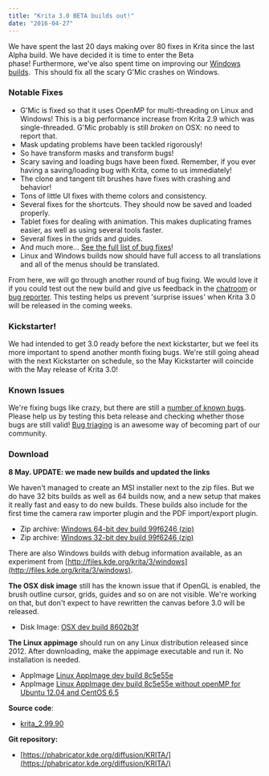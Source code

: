 ```yaml
---
title: "Krita 3.0 BETA builds out!"
date: "2016-04-27"
---
```


We have spent the last 20 days making over 80 fixes in Krita since the last Alpha build. We have decided it is time to enter the Beta phase! Furthermore, we've also spent time on improving our [Windows builds](/posts/new-krita-3-0-windows-builds/).  This should fix all the scary G'Mic crashes on Windows.

### Notable Fixes

- G'Mic is fixed so that it uses OpenMP for multi-threading on Linux and Windows! This is a big performance increase from Krita 2.9 which was single-threaded. G'Mic probably is still _broken_ on OSX: no need to report that.
- Mask updating problems have been tackled rigorously!
- So have transform masks and transform bugs!
- Scary saving and loading bugs have been fixed. Remember, if you ever having a saving/loading bug with Krita, come to us immediately!
- The clone and tangent tilt brushes have fixes with crashing and behavior!
- Tons of little UI fixes with theme colors and consistency.
- Several fixes for the shortcuts. They should now be saved and loaded properly.
- Tablet fixes for dealing with animation. This makes duplicating frames easier, as well as using several tools faster.
- Several fixes in the grids and guides.
- And much more... [See the full list of bug fixes](https://community.kde.org/Krita/Krita3dot1releasenotes#3.0_BETA_.2822nd_of_April.29)!
- Linux and Windows builds now should have full access to all translations and all of the menus should be translated.

From here, we will go through another round of bug fixing. We would love it if you could test out the new build and give us feedback in the [chatroom](https://krita.org/irc/) or [bug reporter](https://krita.org/get-involved/report-a-bug/). This testing helps us prevent 'surprise issues' when Krita 3.0 will be released in the coming weeks.

### Kickstarter!

We had intended to get 3.0 ready before the next kickstarter, but we feel its more important to spend another month fixing bugs. We're still going ahead with the next Kickstarter on schedule, so the May Kickstarter will coincide with the May release of Krita 3.0!

### Known Issues

We're fixing bugs like crazy, but there are still a [number of known bugs](https://bugs.kde.org/buglist.cgi?bug_severity=critical&bug_severity=grave&bug_severity=major&bug_severity=crash&bug_severity=normal&bug_severity=minor&bug_status=UNCONFIRMED&bug_status=CONFIRMED&bug_status=ASSIGNED&bug_status=REOPENED&list_id=1348442&product=krita&query_format=advanced). Please help us by testing this beta release and checking whether those bugs are still valid! [Bug triaging](/posts/ways-to-help-krita-bug-triaging/) is an awesome way of becoming part of our community.

### Download

**8 May. UPDATE: we made new builds and updated the links**

We haven't managed to create an MSI installer next to the zip files. But we do have 32 bits builds as well as 64 builds now, and a new setup that makes it really fast and easy to do new builds. These builds also include for the first time the camera raw importer plugin and the PDF import/export plugin.

- Zip archive: [Windows 64-bit dev build 99f6246 (zip)](http://files.kde.org/krita/3/windows/krita-3.0-Beta-master-99f6246-x64.zip)
- Zip archive: [Windows 32-bit dev build 99f6246 (zip)](http://files.kde.org/krita/3/windows/krita-3.0-Beta-master-99f6246-x86.zip)

There are also Windows builds with debug information available, as an experiment from [http://files.kde.org/krita/3/windows](http://files.kde.org/krita/3/windows).

**The OSX disk image** still has the known issue that if OpenGL is enabled, the brush outline cursor, grids, guides and so on are not visible. We're working on that, but don't expect to have rewritten the canvas before 3.0 will be released.

- Disk Image: [OSX dev build 8602b3f](http://files.kde.org/krita/3/osx/krita3-beta1-8602b3f.dmg)

**The Linux appimage** should run on any Linux distribution released since 2012. After downloading, make the appimage executable and run it. No installation is needed.

- AppImage [Linux AppImage dev build 8c5e55e](http://files.kde.org/krita/3/linux/krita-3.0-Beta-master-8c5e55e-x86_64.appimage)
- AppImage [Linux AppImage dev build 8c5e55e without openMP for Ubuntu 12.04 and CentOS 6.5](http://files.kde.org/krita/3/linux/krita-3.0-Beta-master-8c5e55e-no-openmp-x86_64.appimage)

**Source code**:

- [krita_2.99.90](http://download.kde.org/unstable/krita/2.99.90/)

**Git repository:**

- [https://phabricator.kde.org/diffusion/KRITA/](https://phabricator.kde.org/diffusion/KRITA/)
